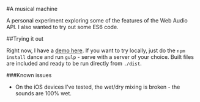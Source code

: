 #A musical machine

A personal experiment exploring some of the features of the Web Audio API. I also wanted to try out some ES6 code.

##Trying it out

Right now, I have a [demo here]. If you want to try locally, just do the `npm install` dance and run `gulp` - serve with a server of your choice. Built files are included and ready to be run directly from `./dist`.

###Known issues

* On the iOS devices I've tested, the wet/dry mixing is broken - the sounds are 100% wet.

[demo here]: http://joakimlinden.se/lab/web-audio-api/

